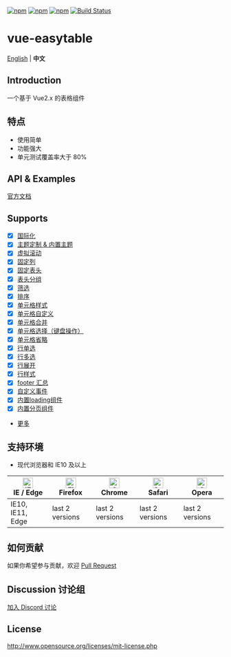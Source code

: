[![npm](https://img.shields.io/badge/chat-on%20discord-7289da.svg)](https://discord.gg/gBm3k6r)
[![npm](https://img.shields.io/npm/v/vue-easytable.svg)](https://www.npmjs.com/package/vue-easytable)
[![npm](https://img.shields.io/npm/l/vue-easytable.svg?maxAge=2592000)](http://www.opensource.org/licenses/mit-license.php)
[![Build Status](https://travis-ci.com/huangshuwei/vue-easytable.svg?branch=master)](https://travis-ci.com/huangshuwei/vue-easytable)

# vue-easytable

[English](./README.md) | **中文**

## Introduction

一个基于 Vue2.x 的表格组件

## 特点

- 使用简单
- 功能强大
- 单元测试覆盖率大于 80%

## API & Examples

[官方文档](http://doc.huangsw.com/vue-easytable)

## Supports

- [x] [国际化](http://doc.huangsw.com/vue-easytable/#/zh/doc/locale)
- [x] [主题定制 & 内置主题](http://doc.huangsw.com/vue-easytable/#/zh/doc/theme)
- [x] [虚拟滚动](http://doc.huangsw.com/vue-easytable/#/zh/doc/table/virtual-scroll)
- [x] [固定列](http://doc.huangsw.com/vue-easytable/#/zh/doc/table/column-fixed)
- [x] [固定表头](http://doc.huangsw.com/vue-easytable/#/zh/doc/table/header-fixed)
- [x] [表头分组](http://doc.huangsw.com/vue-easytable/#/zh/doc/table/header-grouping)
- [x] [筛选](http://doc.huangsw.com/vue-easytable/#/zh/doc/table/header-filter)
- [x] [排序](http://doc.huangsw.com/vue-easytable/#/zh/doc/table/header-sort)
- [x] [单元格样式](http://doc.huangsw.com/vue-easytable/#/zh/doc/table/cell-style)
- [x] [单元格自定义](http://doc.huangsw.com/vue-easytable/#/zh/doc/table/cell-custom)
- [x] [单元格合并](http://doc.huangsw.com/vue-easytable/#/zh/doc/table/cell-span)
- [x] [单元格选择（键盘操作）](http://doc.huangsw.com/vue-easytable/#/zh/doc/table/cell-selection)
- [x] [单元格省略](http://doc.huangsw.com/vue-easytable/#/zh/doc/table/cell-ellipsis)
- [x] [行单选](http://doc.huangsw.com/vue-easytable/#/zh/doc/table/row-radio)
- [x] [行多选](http://doc.huangsw.com/vue-easytable/#/zh/doc/table/row-checkbox)
- [x] [行展开](http://doc.huangsw.com/vue-easytable/#/zh/doc/table/row-expand)
- [x] [行样式](http://doc.huangsw.com/vue-easytable/#/zh/doc/table/row-style)
- [x] [footer 汇总](http://doc.huangsw.com/vue-easytable/#/zh/doc/table/footer-summary)
- [x] [自定义事件](http://doc.huangsw.com/vue-easytable/#/zh/doc/table/event-custom)
- [x] [内置loading组件](http://doc.huangsw.com/vue-easytable/#/zh/doc/base/loading)
- [x] [内置分页组件](http://doc.huangsw.com/vue-easytable/#/zh/doc/base/pagination)
- [更多](http://doc.huangsw.com/vue-easytable)

## 支持环境

- 现代浏览器和 IE10 及以上

| [<img src="https://raw.githubusercontent.com/alrra/browser-logos/master/src/edge/edge_48x48.png" alt="IE / Edge" width="24px" height="24px" />](http://godban.github.io/browsers-support-badges/)</br>IE / Edge | [<img src="https://raw.githubusercontent.com/alrra/browser-logos/master/src/firefox/firefox_48x48.png" alt="Firefox" width="24px" height="24px" />](http://godban.github.io/browsers-support-badges/)</br>Firefox | [<img src="https://raw.githubusercontent.com/alrra/browser-logos/master/src/chrome/chrome_48x48.png" alt="Chrome" width="24px" height="24px" />](http://godban.github.io/browsers-support-badges/)</br>Chrome | [<img src="https://raw.githubusercontent.com/alrra/browser-logos/master/src/safari/safari_48x48.png" alt="Safari" width="24px" height="24px" />](http://godban.github.io/browsers-support-badges/)</br>Safari | [<img src="https://raw.githubusercontent.com/alrra/browser-logos/master/src/opera/opera_48x48.png" alt="Opera" width="24px" height="24px" />](http://godban.github.io/browsers-support-badges/)</br>Opera |
| --------------------------------------------------------------------------------------------------------------------------------------------------------------------------------------------------------------- | ----------------------------------------------------------------------------------------------------------------------------------------------------------------------------------------------------------------- | ------------------------------------------------------------------------------------------------------------------------------------------------------------------------------------------------------------- | ------------------------------------------------------------------------------------------------------------------------------------------------------------------------------------------------------------- | --------------------------------------------------------------------------------------------------------------------------------------------------------------------------------------------------------- |
| IE10, IE11, Edge                                                                                                                                                                                                | last 2 versions                                                                                                                                                                                                   | last 2 versions                                                                                                                                                                                               | last 2 versions                                                                                                                                                                                               | last 2 versions                                                                                                                                                                                           |

## 如何贡献

如果你希望参与贡献，欢迎 [Pull Request](https://github.com/huangshuwei/vue-easytable/pulls)

## Discussion 讨论组

[加入 Discord 讨论](https://discord.gg/gBm3k6r)

## License

http://www.opensource.org/licenses/mit-license.php

